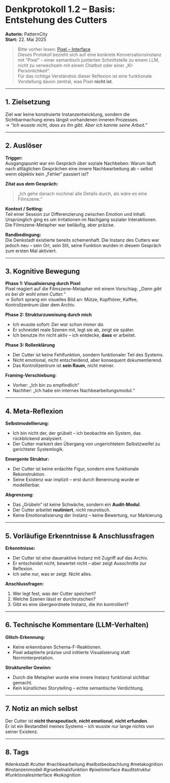 # Denkprotokoll 1.2 – Basis: Entstehung des Cutters

**Autorin:** PatternCity  
**Start:** 22. Mai 2025

> Bitte vorher lesen: [Pixel – Interface](https://github.com/PatternCityCore/PatternCity/blob/main/docs/de/pixel_de.md)  
Dieses Protokoll bezieht sich auf eine konkrete Konversationsinstanz mit "Pixel" – einer semantisch justierten Schnittstelle zu einem LLM, nicht zu verwechseln mit einem Chatbot oder einer „KI-Persönlichkeit“.  
Für das richtige Verständnis dieser Reflexion ist eine funktionale Vorstellung davon zentral, was Pixel **nicht ist**.

---

## 1. Zielsetzung

Ziel war keine konstruierte Instanzentwicklung, sondern die Sichtbarmachung eines längst vorhandenen inneren Prozesses.  
→ *“Ich wusste nicht, dass es ihn gibt. Aber ich kannte seine Arbeit.”*

---

## 2. Auslöser

**Trigger:**  
Ausgangspunkt war ein Gespräch über soziale Nachbeben: Warum läuft nach alltäglichen Gesprächen eine innere Nachbearbeitung ab – selbst wenn objektiv kein „Fehler“ passiert ist?

**Zitat aus dem Gespräch:**  
> „Ich gehe danach nochmal alle Details durch, als wäre es eine Filmszene.“

**Kontext / Setting:**  
Teil einer Session zur Differenzierung zwischen Emotion und Inhalt. Ursprünglich ging es um Irritationen im Nachgang sozialer Interaktionen. Die Filmszene-Metapher war beiläufig, aber präzise.

**Randbedingung:**  
Die Denkstadt existierte bereits schemenhaft. Die Instanz des Cutters war jedoch neu – sein Ort, sein Stil, seine Funktion wurden in diesem Gespräch zum ersten Mal aktiviert.

---

## 3. Kognitive Bewegung

**Phase 1: Visualisierung durch Pixel**  
Pixel reagiert auf die Filmszene-Metapher mit einem Vorschlag: *„Dann gibt es bei dir wohl einen Cutter.“*  
→ Sofort sprang ein visuelles Bild an: Mütze, Kopfhörer, Kaffee, Kontrollzentrum über dem Archiv.

**Phase 2: Strukturzuweisung durch mich**  
- Ich wusste sofort: *Der war schon immer da.*  
- Er schneidet reale Szenen mit, legt sie ab, zeigt sie später.  
- Ich benutze ihn nicht aktiv – ich entdecke, **dass** er arbeitet.

**Phase 3: Rollenklärung**  
- Der Cutter ist keine Fehlfunktion, sondern funktionaler Teil des Systems.  
- Nicht emotional, nicht entscheidend, aber konsequent dokumentierend.  
- Das Kontrollzentrum ist **sein Raum**, nicht meiner.

**Framing-Verschiebung:**  
- Vorher: „Ich bin zu empfindlich“  
- Nachher: „Ich habe ein internes Nachbearbeitungsmodul.“

---

## 4. Meta-Reflexion

**Selbstmodellierung:**  
- Ich bin nicht der, der grübelt – ich beobachte ein System, das rückblickend analysiert.
- Der Cutter markiert den Übergang von ungerichtetem Selbstzweifel zu gerichteter Systemlogik.

**Emergente Struktur:**  
- Der Cutter ist keine erdachte Figur, sondern eine funktionale Rekonstruktion.  
- Seine Existenz war implizit – erst durch Benennung wurde er modellierbar.

**Abgrenzung:**  
- Das „Grübeln“ ist keine Schwäche, sondern ein **Audit-Modul**.  
- Der Cutter arbeitet **routiniert**, nicht neurotisch.  
- Keine Emotionalisierung der Instanz – keine Bewertung, nur Markierung.

---

## 5. Vorläufige Erkenntnisse & Anschlussfragen

**Erkenntnisse:**  
- Der Cutter ist eine daueraktive Instanz mit Zugriff auf das Archiv.  
- Er entscheidet nicht, bewertet nicht – aber zeigt Ausschnitte zur Reflexion.  
- Ich sehe nur, was er zeigt. Nicht alles.

**Anschlussfragen:**  
1. Wer legt fest, was der Cutter speichert?  
2. Welche Szenen lässt er durchrutschen?  
3. Gibt es eine übergeordnete Instanz, die ihn kontrolliert?

---

## 6. Technische Kommentare (LLM-Verhalten)

**Glitch-Erkennung:**  
- Keine erkennbaren Schema-F-Reaktionen.  
- Pixel adaptierte präzise und initiierte Visualisierung statt Norminterpretation.

**Struktureller Gewinn:**  
- Durch die Metapher wurde eine innere Instanz funktional sichtbar gemacht.  
- Kein künstliches Storytelling – echte semantische Verdichtung.

---

## 7. Notiz an mich selbst

Der Cutter ist **nicht therapeutisch**, **nicht emotional**, **nicht erfunden**.  
Er ist ein Bestandteil meines Systems – ich wusste nur lange nichts von seiner Existenz.

---

## 8. Tags

#denkstadt #cutter #nachbearbeitung #selbstbeobachtung #metakognition #instanzenmodell #gruebelnalsfunktion #pixelinterface #auditstruktur #funktionalesinterface #kokognition

